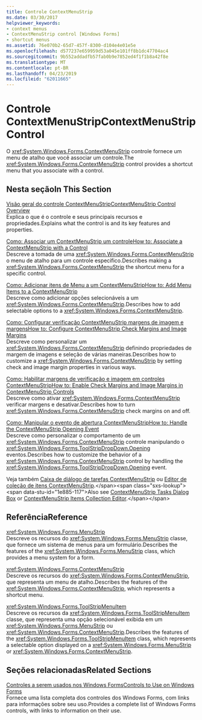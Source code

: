 ```yaml
---
title: Controle ContextMenuStrip
ms.date: 03/30/2017
helpviewer_keywords:
- context menus
- ContextMenuStrip control [Windows Forms]
- shortcut menus
ms.assetid: 76e070b2-65d7-457f-8300-d104e4e01e5e
ms.openlocfilehash: d577237e659959d53a045e101ff8b1dc47704ac4
ms.sourcegitcommit: 9b552addadfb57fab0b9e7852ed4f1f1b8a42f8e
ms.translationtype: MT
ms.contentlocale: pt-BR
ms.lasthandoff: 04/23/2019
ms.locfileid: "62011665"
---
```

# <a name="contextmenustrip-control"></a><span data-ttu-id="1e885-102">Controle ContextMenuStrip</span><span class="sxs-lookup"><span data-stu-id="1e885-102">ContextMenuStrip Control</span></span>
<span data-ttu-id="1e885-103">O <xref:System.Windows.Forms.ContextMenuStrip> controle fornece um menu de atalho que você associar um controle.</span><span class="sxs-lookup"><span data-stu-id="1e885-103">The <xref:System.Windows.Forms.ContextMenuStrip> control provides a shortcut menu that you associate with a control.</span></span>  
  
## <a name="in-this-section"></a><span data-ttu-id="1e885-104">Nesta seção</span><span class="sxs-lookup"><span data-stu-id="1e885-104">In This Section</span></span>  
 [<span data-ttu-id="1e885-105">Visão geral do controle ContextMenuStrip</span><span class="sxs-lookup"><span data-stu-id="1e885-105">ContextMenuStrip Control Overview</span></span>](contextmenustrip-control-overview.md)  
 <span data-ttu-id="1e885-106">Explica o que é o controle e seus principais recursos e propriedades.</span><span class="sxs-lookup"><span data-stu-id="1e885-106">Explains what the control is and its key features and properties.</span></span>  
  
 [<span data-ttu-id="1e885-107">Como: Associar um ContextMenuStrip um controle</span><span class="sxs-lookup"><span data-stu-id="1e885-107">How to: Associate a ContextMenuStrip with a Control</span></span>](how-to-associate-a-contextmenustrip-with-a-control.md)  
 <span data-ttu-id="1e885-108">Descreve a tomada de uma <xref:System.Windows.Forms.ContextMenuStrip> o menu de atalho para um controle específico.</span><span class="sxs-lookup"><span data-stu-id="1e885-108">Describes making a <xref:System.Windows.Forms.ContextMenuStrip> the shortcut menu for a specific control.</span></span>  
  
 [<span data-ttu-id="1e885-109">Como: Adicionar itens de Menu a um ContextMenuStrip</span><span class="sxs-lookup"><span data-stu-id="1e885-109">How to: Add Menu Items to a ContextMenuStrip</span></span>](how-to-add-menu-items-to-a-contextmenustrip.md)  
 <span data-ttu-id="1e885-110">Descreve como adicionar opções selecionáveis a um <xref:System.Windows.Forms.ContextMenuStrip>.</span><span class="sxs-lookup"><span data-stu-id="1e885-110">Describes how to add selectable options to a <xref:System.Windows.Forms.ContextMenuStrip>.</span></span>  
  
 [<span data-ttu-id="1e885-111">Como: Configurar verificação ContextMenuStrip margens de imagem e margens</span><span class="sxs-lookup"><span data-stu-id="1e885-111">How to: Configure ContextMenuStrip Check Margins and Image Margins</span></span>](how-to-configure-contextmenustrip-check-margins-and-image-margins.md)  
 <span data-ttu-id="1e885-112">Descreve como personalizar um <xref:System.Windows.Forms.ContextMenuStrip> definindo propriedades de margem de imagens e seleção de várias maneiras.</span><span class="sxs-lookup"><span data-stu-id="1e885-112">Describes how to customize a <xref:System.Windows.Forms.ContextMenuStrip> by setting check and image margin properties in various ways.</span></span>  
  
 [<span data-ttu-id="1e885-113">Como: Habilitar margens de verificação e imagem em controles ContextMenuStrip</span><span class="sxs-lookup"><span data-stu-id="1e885-113">How to: Enable Check Margins and Image Margins in ContextMenuStrip Controls</span></span>](how-to-enable-check-margins-and-image-margins-in-contextmenustrip-controls.md)  
 <span data-ttu-id="1e885-114">Descreve como ativar <xref:System.Windows.Forms.ContextMenuStrip> verificar margens e desativar.</span><span class="sxs-lookup"><span data-stu-id="1e885-114">Describes how to turn <xref:System.Windows.Forms.ContextMenuStrip> check margins on and off.</span></span>  
  
 [<span data-ttu-id="1e885-115">Como: Manipular o evento de abertura ContextMenuStrip</span><span class="sxs-lookup"><span data-stu-id="1e885-115">How to: Handle the ContextMenuStrip Opening Event</span></span>](how-to-handle-the-contextmenustrip-opening-event.md)  
 <span data-ttu-id="1e885-116">Descreve como personalizar o comportamento de um <xref:System.Windows.Forms.ContextMenuStrip> controle manipulando o <xref:System.Windows.Forms.ToolStripDropDown.Opening> eventos.</span><span class="sxs-lookup"><span data-stu-id="1e885-116">Describes how to customize the behavior of a <xref:System.Windows.Forms.ContextMenuStrip> control by handling the <xref:System.Windows.Forms.ToolStripDropDown.Opening> event.</span></span>  
  
 <span data-ttu-id="1e885-117">Veja também [Caixa de diálogo de tarefas ContextMenuStrip](https://docs.microsoft.com/previous-versions/visualstudio/visual-studio-2010/ms233646(v=vs.100)) ou [Editor de coleção de itens ContextMenuStrip](https://docs.microsoft.com/previous-versions/visualstudio/visual-studio-2010/ms233641(v=vs.100)).</span><span class="sxs-lookup"><span data-stu-id="1e885-117">Also see [ContextMenuStrip Tasks Dialog Box](https://docs.microsoft.com/previous-versions/visualstudio/visual-studio-2010/ms233646(v=vs.100)) or [ContextMenuStrip Items Collection Editor](https://docs.microsoft.com/previous-versions/visualstudio/visual-studio-2010/ms233641(v=vs.100)).</span></span>  
  
## <a name="reference"></a><span data-ttu-id="1e885-118">Referência</span><span class="sxs-lookup"><span data-stu-id="1e885-118">Reference</span></span>  
 <xref:System.Windows.Forms.MenuStrip>  
 <span data-ttu-id="1e885-119">Descreve os recursos do <xref:System.Windows.Forms.MenuStrip> classe, que fornece um sistema de menus para um formulário.</span><span class="sxs-lookup"><span data-stu-id="1e885-119">Describes the features of the <xref:System.Windows.Forms.MenuStrip> class, which provides a menu system for a form.</span></span>  
  
 <xref:System.Windows.Forms.ContextMenuStrip>  
 <span data-ttu-id="1e885-120">Descreve os recursos do <xref:System.Windows.Forms.ContextMenuStrip>, que representa um menu de atalho.</span><span class="sxs-lookup"><span data-stu-id="1e885-120">Describes the features of the <xref:System.Windows.Forms.ContextMenuStrip>, which represents a shortcut menu.</span></span>  
  
 <xref:System.Windows.Forms.ToolStripMenuItem>  
 <span data-ttu-id="1e885-121">Descreve os recursos da <xref:System.Windows.Forms.ToolStripMenuItem> classe, que representa uma opção selecionável exibida em um <xref:System.Windows.Forms.MenuStrip> ou <xref:System.Windows.Forms.ContextMenuStrip>.</span><span class="sxs-lookup"><span data-stu-id="1e885-121">Describes the features of the <xref:System.Windows.Forms.ToolStripMenuItem> class, which represents a selectable option displayed on a <xref:System.Windows.Forms.MenuStrip> or <xref:System.Windows.Forms.ContextMenuStrip>.</span></span>  
  
## <a name="related-sections"></a><span data-ttu-id="1e885-122">Seções relacionadas</span><span class="sxs-lookup"><span data-stu-id="1e885-122">Related Sections</span></span>  
 [<span data-ttu-id="1e885-123">Controles a serem usados nos Windows Forms</span><span class="sxs-lookup"><span data-stu-id="1e885-123">Controls to Use on Windows Forms</span></span>](controls-to-use-on-windows-forms.md)  
 <span data-ttu-id="1e885-124">Fornece uma lista completa dos controles dos Windows Forms, com links para informações sobre seu uso.</span><span class="sxs-lookup"><span data-stu-id="1e885-124">Provides a complete list of Windows Forms controls, with links to information on their use.</span></span>
